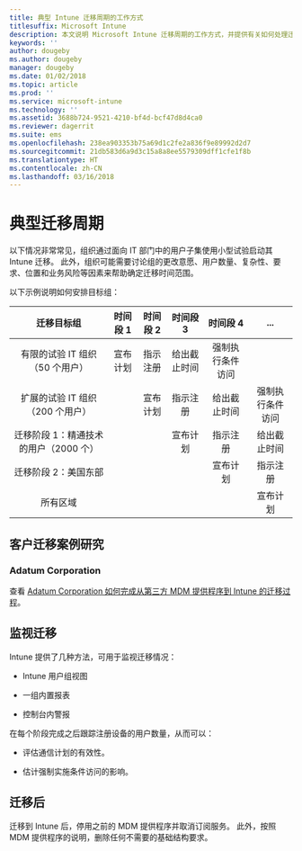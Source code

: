 ```yaml
---
title: 典型 Intune 迁移周期的工作方式
titlesuffix: Microsoft Intune
description: 本文说明 Microsoft Intune 迁移周期的工作方式，并提供有关如何处理迁移周期的示例。
keywords: ''
author: dougeby
ms.author: dougeby
manager: dougeby
ms.date: 01/02/2018
ms.topic: article
ms.prod: ''
ms.service: microsoft-intune
ms.technology: ''
ms.assetid: 3688b724-9521-4210-bf4d-bcf47d8d4ca0
ms.reviewer: dagerrit
ms.suite: ems
ms.openlocfilehash: 238ea903353b75a69d1c2fe2a836f9e89992d2d7
ms.sourcegitcommit: 21db583d6a9d3c15a8a8ee5579309dff1cfe1f8b
ms.translationtype: HT
ms.contentlocale: zh-CN
ms.lasthandoff: 03/16/2018
---
```

# <a name="typical-migration-cycle"></a>典型迁移周期

以下情况非常常见，组织通过面向 IT 部门中的用户子集使用小型试验启动其 Intune 迁移。 此外，组织可能需要讨论组的更改意愿、用户数量、复杂性、要求、位置和业务风险等因素来帮助确定迁移时间范围。

以下示例说明如何安排目标组：

  | **迁移目标组** | **时间段 1** | **时间段 2** | **时间段 3** | **时间段 4** | **...**
|:---:|:---:|:---:|:---:|:---:|:---:|
| 有限的试验 IT 组织（50 个用户） | 宣布计划 | 指示注册 | 给出截止时间 | 强制执行条件访问 |  |                                                        
| 扩展的试验 IT 组织（200 个用户） |  | 宣布计划 | 指示注册 | 给出截止时间 | 强制执行条件访问 |
| 迁移阶段 1：精通技术的用户（2000 个） |  |  | 宣布计划 | 指示注册 | 给出截止时间 |
| 迁移阶段 2：美国东部 |  |  |  | 宣布计划 | 指示注册 |
| 所有区域 |  |  |  |  | 宣布计划 |

## <a name="customer-migration-case-study"></a>客户迁移案例研究

### <a name="adatum-corporation"></a>Adatum Corporation

查看 [Adatum Corporation 如何完成从第三方 MDM 提供程序到 Intune 的迁移过程](https://gallery.technet.microsoft.com/Intune-migration-guide-893a95e3?redir=0)。

## <a name="monitoring-migration"></a>监视迁移

Intune 提供了几种方法，可用于监视迁移情况：

* Intune 用户组视图

* 一组内置报表

* 控制台内警报

在每个阶段完成之后跟踪注册设备的用户数量，从而可以：

-   评估通信计划的有效性。

-   估计强制实施条件访问的影响。


## <a name="post-migration"></a>迁移后

迁移到 Intune 后，停用之前的 MDM 提供程序并取消订阅服务。 此外，按照 MDM 提供程序的说明，删除任何不需要的基础结构要求。
